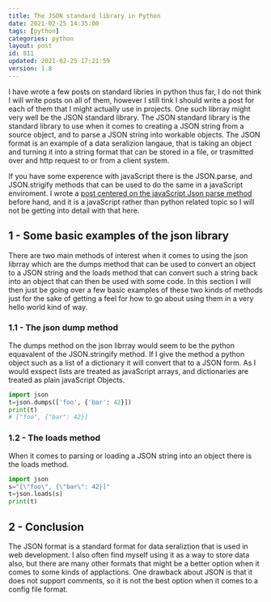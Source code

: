```yaml
---
title: The JSON standard library in Python
date: 2021-02-25 14:35:00
tags: [python]
categories: python
layout: post
id: 811
updated: 2021-02-25 17:21:59
version: 1.8
---
```


I have wrote a few posts on standard libries in python thus far, I do not think I will write posts on all of them, however I still tink I should write a post for each of them that I might actually use in projects. One such librray might very well be the JSON standard library. The JSON standard library is the standard library to use when it comes to creating a JSON string from a source object, and to parse a JSON string into workable objects. The JSON format is an example of a data seralizion langaue, that is taking an object and turning it into a string format that can be stored in a file, or trasmitted over and http request to or from a client system.

If you have some experence with javaScript there is the JSON.parse, and JSON.strigify methods that can be used to do the same in a javaScript enviroment. I wrote a [post centered on the javaScript Json parse method](/2020/02/28/js-json-parse/) before hand, and it is a javaScript rather than python related topic so I will not be getting into detail with that here.

<!-- more -->

## 1 - Some basic examples of the json library

There are two main methods of interest when it comes to using the json librray which are the dumps method that can be used to convert an object to a JSON string and the loads method that can convert such a string back into an object that can then be used with some code. In this section I will then just be going over a few basic examples of these two kinds of methods just for the sake of getting a feel for how to go about using them in a very hello world kind of way.

### 1.1 - The json dump method

The dumps method on the json librray would seem to be the python equavalent of the JSON.stringify method. If I give the method a python object such as a list of a dictionary it will convert that to a JSON form. As I would exspect lists are treated as javaScript arrays, and dictionaries are treated as plain javaScript Objects.

```python
import json
t=json.dumps(['foo', {'bar': 42}])
print(t)
# ["foo", {"bar": 42}]
```

### 1.2 - The loads method

When it comes to parsing or loading a JSON string into an object there is the loads method.

```python
import json
s="[\"foo\", {\"bar\": 42}]"
t=json.loads(s)
print(t)
```

## 2 - Conclusion

The JSON format is a standard format for data seraliztion that is used in web development. I also often find myself using it as a way to store data also, but there are many other formats that might be a better option when it comes to some kinds of applactions. One drawback about JSON is that it does not support comments, so it is not the best option when it comes to a config file format.
